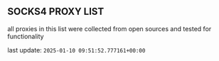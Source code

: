 ## SOCKS4 PROXY LIST

all proxies in this list were collected from open sources and tested for functionality

last update: `2025-01-10 09:51:52.777161+00:00`